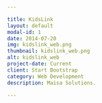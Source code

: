 ```yaml
---

title: KidsLink
layout: default
modal-id: 1
date: 2014-07-20
img: kidslink_web.png
thumbnail: kidslink_web.png
alt: kidslink_web
project-date: Current
client: Start Bootstrap
category: Web Development
description: Maisa Solutions.

---
```

